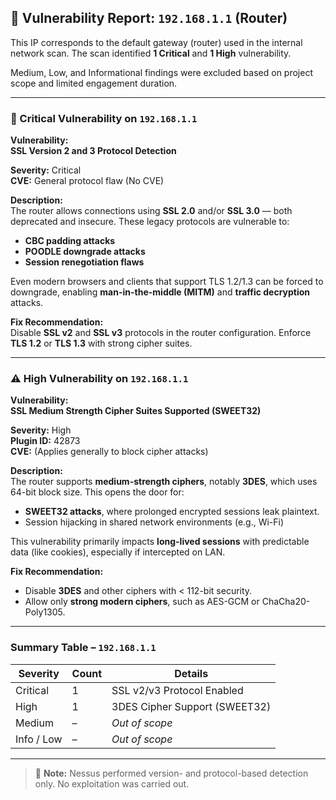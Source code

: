 ## 📡 Vulnerability Report: `192.168.1.1` (Router)

This IP corresponds to the default gateway (router) used in the internal network scan. The scan identified **1 Critical** and **1 High** vulnerability.

Medium, Low, and Informational findings were excluded based on project scope and limited engagement duration.

---

### 🔐 Critical Vulnerability on `192.168.1.1`

**Vulnerability:**  
**SSL Version 2 and 3 Protocol Detection**

**Severity:** Critical  
**CVE:** General protocol flaw (No CVE)

**Description:**  
The router allows connections using **SSL 2.0** and/or **SSL 3.0** — both deprecated and insecure. These legacy protocols are vulnerable to:

- **CBC padding attacks**
- **POODLE downgrade attacks**
- **Session renegotiation flaws**

Even modern browsers and clients that support TLS 1.2/1.3 can be forced to downgrade, enabling **man-in-the-middle (MITM)** and **traffic decryption** attacks.

**Fix Recommendation:**  
Disable **SSL v2** and **SSL v3** protocols in the router configuration. Enforce **TLS 1.2** or **TLS 1.3** with strong cipher suites.

---

### ⚠️ High Vulnerability on `192.168.1.1`

**Vulnerability:**  
**SSL Medium Strength Cipher Suites Supported (SWEET32)**

**Severity:** High  
**Plugin ID:** 42873  
**CVE:** (Applies generally to block cipher attacks)

**Description:**  
The router supports **medium-strength ciphers**, notably **3DES**, which uses 64-bit block size. This opens the door for:

- **SWEET32 attacks**, where prolonged encrypted sessions leak plaintext.
- Session hijacking in shared network environments (e.g., Wi-Fi)

This vulnerability primarily impacts **long-lived sessions** with predictable data (like cookies), especially if intercepted on LAN.

**Fix Recommendation:**  
- Disable **3DES** and other ciphers with < 112-bit security.
- Allow only **strong modern ciphers**, such as AES-GCM or ChaCha20-Poly1305.

---

###  Summary Table – `192.168.1.1`

|  Severity  |  Count |   Details                                   |
|--------------|----------|----------------------------------------------|
|  Critical   | 1        | SSL v2/v3 Protocol Enabled                   |
|  High       | 1        | 3DES Cipher Support (SWEET32)                |
|  Medium     | –        | _Out of scope_                               |
|  Info / Low | –        | _Out of scope_                               |

---

> 📝 **Note:** Nessus performed version- and protocol-based detection only. No exploitation was carried out.

